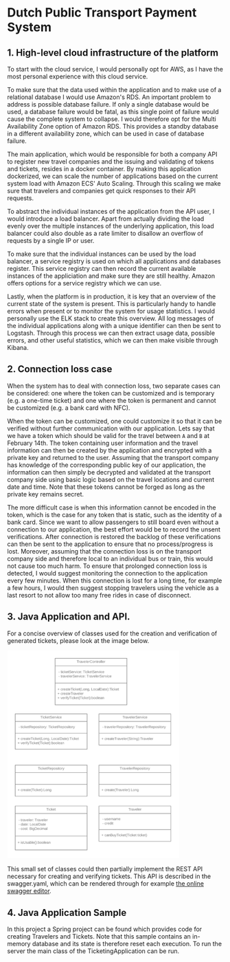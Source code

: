 # Dutch Public Transport Payment System

## 1. High-level cloud infrastructure of the platform
To start with the cloud service, I would personally opt for AWS, as I have the most personal experience with this cloud service.

To make sure that the data used within the application and to make use of a relational database I would use Amazon's RDS.
An important problem to address is possible database failure.
If only a single database would be used, a database failure would be fatal, as this single point of failure would cause the complete system to collapse.
I would therefore opt for the Multi Availability Zone option of Amazon RDS.
This provides a standby database in a different availability zone, which can be used in case of database failure.

The main application, which would be responsible for both a company API to register new travel companies and the issuing and validating of tokens and tickets, resides in a docker container.
By making this application dockerized, we can scale the number of applications based on the current system load with Amazon ECS' Auto Scaling.
Through this scaling we make sure that travelers and companies get quick responses to their API requests.

To abstract the individual instances of the application from the API user, I would introduce a load balancer.
Apart from actually dividing the load evenly over the multiple instances of the underlying application, this load balancer could also double as a rate limiter to disallow an overflow of requests by a single IP or user.

To make sure that the individual instances can be used by the load balancer, a service registry is used on which all applications and databases register.
This service registry can then record the current available instances of the appliciation and make sure they are still healthy.
Amazon offers options for a service registry which we can use.

Lastly, when the platform is in production, it is key that an overview of the current state of the system is present.
This is particularly handy to handle errors when present or to monitor the system for usage statistics.
I would personally use the ELK stack to create this overview.
All log messages of the individual applications along with a unique identifier can then be sent to Logstash.
Through this process we can then extract usage data, possible errors, and other useful statistics, which we can then make visible through Kibana.

## 2. Connection loss case

When the system has to deal with connection loss, two separate cases can be considered: one where the token can be customized and is temporary (e.g. a one-time ticket) and one where the token is permanent and cannot be customized (e.g. a bank card with NFC).

When the token can be customized, one could customize it so that it can be verified without further communication with our application.
Lets say that we have a token which should be valid for the travel between `A` and `B` at February 14th.
The token containing user information and the travel information can then be created by the application and encrypted with a private key and returned to the user.
Assuming that the transport company has knowledge of the corresponding public key of our application, the information can then simply be decrypted and validated at the transport company side using basic logic based on the travel locations and current date and time.
Note that these tokens cannot be forged as long as the private key remains secret.

The more difficult case is when this information cannot be encoded in the token, which is the case for any token that is static, such as the identity of a bank card.
Since we want to allow passengers to still board even without a connection to our application, the best effort would be to record the unsent verifications.
After connection is restored the backlog of these verifications can then be sent to the application to ensure that no process/progress is lost.
Moreover, assuming that the connection loss is on the transport company side and therefore local to an individual bus or train, this would not cause too much harm.
To ensure that prolonged connection loss is detected, I would suggest monitoring the connection to the application every few minutes.
When this connection is lost for a long time, for example a few hours, I would then suggest stopping travelers using the vehicle as a last resort to not allow too many free rides in case of disconnect.

## 3. Java Application and API.
For a concise overview of classes used for the creation and verification of generated tickets, please look at the image below.

<img src="images/class-diagram.png" alt="Image of class diagram" width="400"/>

This small set of classes could then partially implement the REST API necessary for creating and verifying tickets.
This API is described in the swagger.yaml, which can be rendered through for example [the online swagger editor](https://editor.swagger.io/#).

## 4. Java Application Sample
In this project a Spring project can be found which provides code for creating Travelers and Tickets.
Note that this sample contains an in-memory database and its state is therefore reset each execution.
To run the server the main class of the TicketingApplication can be run.